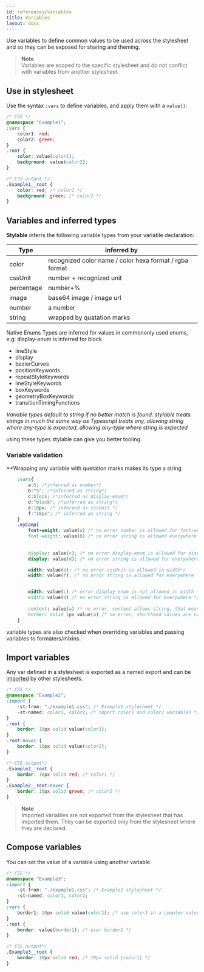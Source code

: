 ```yaml
---
id: references/variables
title: Variables
layout: docs
---
```


Use variables to define common values to be used across the stylesheet and so they can be exposed for sharing and theming.

> **Note**    
> Variables are scoped to the specific stylesheet and do not conflict with variables from another stylesheet.

## Use in stylesheet

Use the syntax `:vars` to define variables, and apply them with a `value()`:

```css
/* CSS */
@namespace "Example1";
:vars {
    color1: red;
    color2: green;
}
.root {
    color: value(color1);
    background: value(color2);
}
```

```css
/* CSS output */
.Example1__root {
    color: red; /* color1 */
    background: green; /* color2 */
}
```

## Variables and inferred types

**Stylable** inferrs the following variable types from your variable declaration:


| Type | inferred by |
|----|----|
|color| recognized color name / color hexa format / rgba format | 
|cssUnit| number + recognized unit | 
|percentage| number+% | 
|image| base64 image / image url | 
|number| a number | 
|string| wrapped by quatation marks |


Native Enums Types are inferred for values in commononly used enums, e.g: display-enum is inferred for block

* lineStyle
* display
* bezierCurves
* positionKeywords
* repeatStyleKeywords
* lineStyleKeywords
* boxKeywords
* geometryBoxKeywords
* transitionTimingFunctions

*Variable types default to string if no better match is found.*
*stylable treats strings in much the same way as Typescript treats any, allowing string where any-type is expected, allowing any-type where string is expected*


using these types stylable can give you better tooling.

### Variable validation 

**Wrapping any variable with quetation marks makes its type a string
```css
    :vars{
        a:5; /*inferred as number*/
        b:"5"; /*inferred as string*/
        c:block; /*inferred as display-enum*/
        d:"block"; /*inferred as string*/
        e:10px; /* inferred as cssUnit */
        f:"10px"; /* inferred as string */
    }
    .myComp{
        font-weight: value(a) /* no error number is allowed for font-weight */
        font-weight: value(b) /* no error string is allowed everywhere */
        
        
        display: value(c); /* no error display-enum is allowed for display */
        display: value(d); /* no error string is allowed for everywhere */

        width: value(e); /* no error cssUnit is allowed in width*/
        width: value(f); /* no error string is allowed for everywhere */


        width: value(c) /* error display enum is not allowed in width */
        width: value(d) /* no error string is allowed for everywhere */
        
        content: value(a) /* no error, content allows string, that means everytype is allowed */
        border: solid 1px value(a) /* no error, shorthand values are not currently checked */
    }
```

variable types are also checked when overriding variables and passing variables to formaters/mixins.

## Import variables

Any var defined in a stylesheet is exported as a named export and can be [imported](./imports.md) by other stylesheets.

```css
/* CSS */
@namespace "Example2";
:import {
    -st-from: "./example1.css"; /* Example1 stylesheet */
    -st-named: color1, color2; /* import color1 and color2 variables */
}
.root {
    border: 10px solid value(color1);
}
.root:hover {
    border: 10px solid value(color2);
}
```

```css
/* CSS output*/
.Example2__root {
    border: 10px solid red; /* color1 */
}
.Example2__root:hover {
    border: 10px solid green; /* color2 */
}
```

> **Note**  
>Imported variables are not exported from the stylesheet that has imported them. They can be exported only from the stylesheet where they are declared.


## Compose variables

You can set the value of a variable using another variable.

```css
/* CSS */
@namespace "Example3";
:import {
    -st-from: "./example1.css"; /* Example1 stylesheet */
    -st-named: color1, color2;
}
:vars {
    border1: 10px solid value(color1); /* use color1 in a complex value */
}
.root {
    border: value(border1); /* user border1 */
}
```

```css
/* CSS output*/
.Example3__root {
    border: 10px solid red; /* 10px solid {color1} */
}
```
